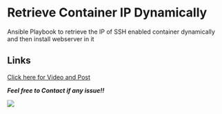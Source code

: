 # Retrieve Container IP Dynamically

Ansible Playbook to retrieve the IP of SSH enabled container dynamically and then install webserver in it

## Links

[Click here for Video and Post](https://www.linkedin.com/in/amanjhagrolia143)

***Feel free to Contact if any issue!!***

<a href="https://www.linkedin.com/in/amanjhagrolia143" target="_blank"> <img src="https://img.shields.io/badge/LinkedIn-0077B5?style=for-the-badge&logo=linkedin&logoColor=white" /> </a>
